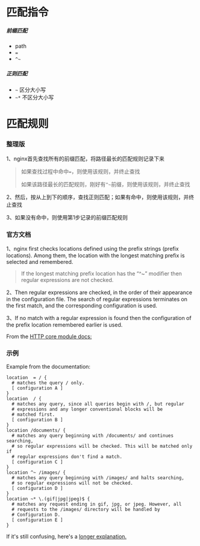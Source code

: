 # 匹配指令
##### 前缀匹配
- path
- `=`
- `^~`
##### 正则匹配
- `~` 区分大小写
- `~*` 不区分大小写

# 匹配规则
### 整理版
1、nginx首先查找所有的前缀匹配，将路径最长的匹配规则记录下来
> 如果查找过程中命中`=`，则使用该规则，并终止查找
>
> 如果该路径最长的匹配规则，刚好有`^~`前缀，则使用该规则，并终止查找

2、然后，按从上到下的顺序，查找正则匹配；如果有命中，则使用该规则，并终止查找

3、如果没有命中，则使用第1步记录的前缀匹配规则

### 官方文档
1、nginx first checks locations defined using the prefix strings (prefix locations). Among them, the location with the longest matching prefix is selected and remembered. 
  > If the longest matching prefix location has the “^~” modifier then regular expressions are not checked.

2、Then regular expressions are checked, in the order of their appearance in the configuration file. The search of regular expressions terminates on the first match, and the corresponding configuration is used.

3、If no match with a regular expression is found then the configuration of the prefix location remembered earlier is used.

From the [HTTP core module docs:](https://nginx.org/en/docs/http/ngx_http_core_module.html#location)

### 示例
Example from the documentation:
```nginx
location  = / {
  # matches the query / only.
  [ configuration A ] 
}
location  / {
  # matches any query, since all queries begin with /, but regular
  # expressions and any longer conventional blocks will be
  # matched first.
  [ configuration B ] 
}
location /documents/ {
  # matches any query beginning with /documents/ and continues searching,
  # so regular expressions will be checked. This will be matched only if
  # regular expressions don't find a match.
  [ configuration C ] 
}
location ^~ /images/ {
  # matches any query beginning with /images/ and halts searching,
  # so regular expressions will not be checked.
  [ configuration D ] 
}
location ~* \.(gif|jpg|jpeg)$ {
  # matches any request ending in gif, jpg, or jpeg. However, all
  # requests to the /images/ directory will be handled by
  # Configuration D.   
  [ configuration E ] 
}
```
If it's still confusing, here's a [longer explanation.](http://nginx.org/en/docs/http/ngx_http_core_module.html#location)
